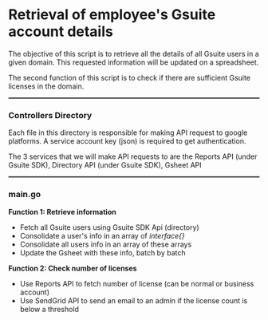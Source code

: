 # Retrieval of employee's Gsuite account details

The objective of this script is to retrieve all the details of all Gsuite users in a given domain. This requested information will be updated on a spreadsheet.

The second function of this script is to check if there are sufficient Gsuite licenses in the domain.
<hr style="border:1px solid gray">

### Controllers Directory
 
Each file in this directory is responsible for making API request to google platforms. A service account key (json) is required to get authentication. 

The 3 services that we will make API requests to are the Reports API (under Gsuite SDK), Directory API (under Gsuite SDK), Gsheet API
<hr style="border:0.5px solid gray">

### main.go

**Function 1: Retrieve information**
- Fetch all Gsuite users using Gsuite SDK Api (directory)
- Consolidate a user's info in an array of  _interface{}_
- Consolidate all users info in an array of these arrays 
- Update the Gsheet with these info, batch by batch

**Function 2: Check number of licenses**
- Use Reports API to fetch number of license (can be normal or business account)
- Use SendGrid API to send an email to an admin if the license count is below a threshold
